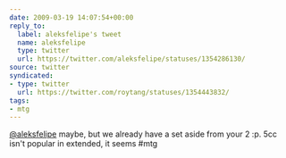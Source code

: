 ```yaml
---
date: 2009-03-19 14:07:54+00:00
reply_to:
  label: aleksfelipe's tweet
  name: aleksfelipe
  type: twitter
  url: https://twitter.com/aleksfelipe/statuses/1354286130/
source: twitter
syndicated:
- type: twitter
  url: https://twitter.com/roytang/statuses/1354443832/
tags:
- mtg
---
```


[@aleksfelipe](https://twitter.com/aleksfelipe/) maybe, but we already have a set aside from your 2 :p. 5cc isn't popular in extended, it seems #mtg